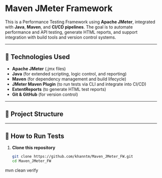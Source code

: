 # Maven JMeter Framework

This is a Performance Testing Framework using **Apache JMeter**, integrated with **Java**, **Maven**, and **CI/CD pipelines**. The goal is to automate performance and API testing, generate HTML reports, and support integration with build tools and version control systems.

---

## 🔧 Technologies Used

- **Apache JMeter** (.jmx files)
- **Java** (for extended scripting, logic control, and reporting)
- **Maven** (for dependency management and build lifecycle)
- **JMeter Maven Plugin** (to run tests via CLI and integrate into CI/CD)
- **ExtentReports** (to generate HTML test reports)
- **Git & GitHub** (for version control)

---

## 📁 Project Structure


---

## 🚀 How to Run Tests

1. **Clone this repository**
   ```bash
   git clone https://github.com/khanntm/Maven_JMeter_FW.git
   cd Maven_JMeter_FW
mvn clean verify
